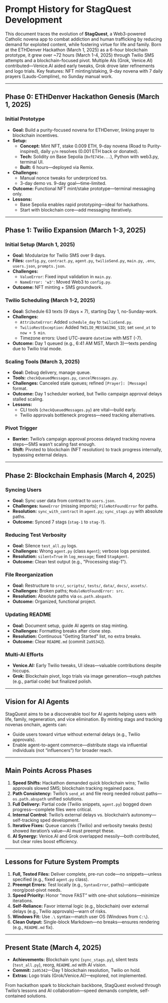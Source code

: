 # Prompt History for StagQuest Development

This document traces the evolution of **StagQuest**, a Web3-powered Catholic novena app to combat addiction and human trafficking by reducing demand for exploited content, while fostering virtue for life and family. Born at the ETHDenver Hackathon (March 1, 2025) as a 6-hour blockchain prototype, it grew over ~72 hours (March 1-4, 2025) through Twilio SMS attempts and a blockchain-focused pivot. Multiple AIs (Grok, Venice.AI) contributed—Venice.AI aided early tweaks, Grok drove later refinements and logo trials. Key features: NFT minting/staking, 9-day novena with 7 daily prayers (Lauds-Compline), no Sunday manual work.

---

## Phase 0: ETHDenver Hackathon Genesis (March 1, 2025)

### Initial Prototype
- **Goal:** Build a purity-focused novena for ETHDenver, linking prayer to blockchain incentives.
- **Setup:**
  - **Concept:** Mint NFT, stake 0.009 ETH, 9-day novena (Road to Purity-inspired), daily `y/n` resolves (0.001 ETH back or donated).
  - **Tech:** Solidity on Base Sepolia (`0xfE745e...`), Python with web3.py, terminal UI.
  - **Built:** 6 hours—deployed via Remix.
- **Challenges:**
  - Manual nonce tweaks for underpriced txs.
  - 3-day demo vs. 9-day goal—time-limited.
- **Outcome:** Functional NFT mint/stake prototype—terminal messaging only.
- **Lessons:** 
  - Base Sepolia enables rapid prototyping—ideal for hackathons.
  - Start with blockchain core—add messaging iteratively.

---

## Phase 1: Twilio Expansion (March 1-3, 2025)

### Initial Setup (March 1, 2025)
- **Goal:** Modularize for Twilio SMS over 9 days.
- **Files:** `config.py`, `contract.py`, `agent.py`, `twilioSend.py`, `main.py`, `.env`, `users.json`, `prompts.json`.
- **Challenges:**
  - `ValueError`: Fixed input validation in `main.py`.
  - `NameError: 'w3'`: Moved Web3 to `config.py`.
- **Outcome:** NFT minting + SMS groundwork.

### Twilio Scheduling (March 1-2, 2025)
- **Goal:** Schedule 63 texts (9 days × 7), starting Day 1, no-Sunday-work.
- **Challenges:**
  - `AttributeError`: Added `schedule_day` to `twilioSend.py`.
  - `TwilioRestException`: Added `TWILIO_MESSAGING_SID`; set `send_at` to `now + 5 min`.
  - Timezone errors: Used UTC-aware `datetime` with MST (-7).
- **Outcome:** Day 1 queued (e.g., 6:41 AM MST, March 3)—texts pending due to Twilio trial mode.

### Scaling Tools (March 3, 2025)
- **Goal:** Debug delivery, manage queue.
- **Tools:** `checkQueuedMessages.py`, `cancelMessages.py`.
- **Challenges:** Canceled stale queues; refined `[Prayer]: [Message]` format.
- **Outcome:** Day 1 scheduler worked, but Twilio campaign approval delays stalled scaling.
- **Lessons:** 
  - CLI tools (`checkQueuedMessages.py`) are vital—build early.
  - Twilio approvals bottleneck progress—need tracking alternatives.

### Pivot Trigger
- **Barrier:** Twilio’s campaign approval process delayed tracking novena steps—SMS wasn’t scaling fast enough.
- **Shift:** Pivoted to blockchain (NFT resolution) to track progress internally, bypassing external delays.

---

## Phase 2: Blockchain Emphasis (March 4, 2025)

### Syncing Users
- **Goal:** Sync user data from contract to `users.json`.
- **Challenges:** `NameError` (missing imports); `FileNotFoundError` for paths.
- **Resolution:** `sync_with_contract` in `agent.py`; `sync_stags.py` with absolute paths.
- **Outcome:** Synced 7 stags (`stag-1` to `stag-7`).

### Reducing Test Verbosity
- **Goal:** Silence `test_all.py` logs.
- **Challenges:** Wrong `agent.py` (class `Agent`); verbose logs persisted.
- **Resolution:** `silent=True` in `log_message`; fixed `StagAgent`.
- **Outcome:** Clean test output (e.g., "Processing stag-1").

### File Reorganization
- **Goal:** Restructure to `src/`, `scripts/`, `tests/`, `data/`, `docs/`, `assets/`.
- **Challenges:** Broken paths; `ModuleNotFoundError: src`.
- **Resolution:** Absolute paths via `os.path.abspath`.
- **Outcome:** Organized, functional project.

### Updating README
- **Goal:** Document setup, guide AI agents on stag minting.
- **Challenges:** Formatting breaks after clone step.
- **Resolution:** Continuous "Getting Started" list, no extra breaks.
- **Outcome:** Clear `README.md` (commit `2a95342`).

### Multi-AI Efforts
- **Venice.AI:** Early Twilio tweaks, UI ideas—valuable contributions despite hiccups.
- **Grok:** Blockchain pivot, logo trials via image generation—rough patches (e.g., partial code) but finalized polish.

---

## Vision for AI Agents
StagQuest aims to be a discoverable tool for AI agents helping users with life, family, regeneration, and vice elimination. By minting stags and tracking novenas onchain, agents can:
- Guide users toward virtue without external delays (e.g., Twilio approvals).
- Enable agent-to-agent commerce—distribute stags via influential individuals (not “influencers”) for broader reach.

---

## Main Points Across Phases

1. **Speed Shifts:** Hackathon demanded quick blockchain wins; Twilio approvals slowed SMS; blockchain tracking regained pace.
2. **Path Consistency:** Twilio’s `send_at` and file reorg needed robust paths—`os.path.abspath` unified solutions.
3. **Full Delivery:** Partial code (Twilio snippets, `agent.py`) bogged down progress—complete files were critical.
4. **Internal Control:** Twilio’s external delays vs. blockchain’s autonomy—self-tracking sped development.
5. **Iterative Fixes:** Queue cancels (Twilio) and verbosity tweaks (tests) showed iteration’s value—AI must preempt these.
6. **AI Synergy:** Venice.AI and Grok overlapped messily—both contributed, but clear roles boost efficiency.

---

## Lessons for Future System Prompts

1. **Full, Tested Files:** Deliver complete, pre-run code—no snippets—unless specified (e.g., fixed `agent.py` class).
2. **Preempt Errors:** Test locally (e.g., `SyntaxError`, paths)—anticipate reorg/post-pivot needs.
3. **Speed Priority:** Honor “move FAST” with one-shot solutions—minimize iterations.
4. **Self-Reliance:** Favor internal logic (e.g., blockchain) over external delays (e.g., Twilio approvals)—warn of risks.
5. **Windows Fit:** Use `.\` syntax—match user OS (Windows from `C:\`).
6. **Clean Output:** Single-block Markdown—no breaks—ensures rendering (e.g., `README.md` fix).

---

## Present State (March 4, 2025)
- **Achievements:** Blockchain sync (`sync_stags.py`), silent tests (`test_all.py`), reorg, `README.md` with AI vision.
- **Commit:** `2a95342`—Day 1 blockchain resolution, Twilio on hold.
- **Extras:** Logo trials (Grok/Venice.AI)—explored, not implemented.

From hackathon spark to blockchain backbone, StagQuest evolved through Twilio’s lessons and AI collaboration—speed demands complete, self-contained solutions.